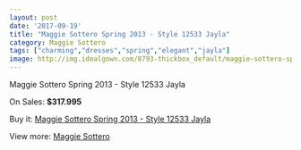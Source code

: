 ```yaml
---
layout: post
date: '2017-09-19'
title: "Maggie Sottero Spring 2013 - Style 12533 Jayla"
category: Maggie Sottero
tags: ["charming","dresses","spring","elegant","jayla"]
image: http://img.idealgown.com/8793-thickbox_default/maggie-sottero-spring-2013-style-12533-jayla.jpg
---
```

Maggie Sottero Spring 2013 - Style 12533 Jayla

On Sales: **$317.995**
<a href="https://www.idealgown.com/en/maggie-sottero/3653-maggie-sottero-spring-2013-style-12533-jayla.html"><amp-img layout="responsive" width="600" height="600" src="//img.idealgown.com/8793-thickbox_default/maggie-sottero-spring-2013-style-12533-jayla.jpg" alt="Maggie Sottero Spring 2013 - Style 12533 Jayla 0" /></a>
<a href="https://www.idealgown.com/en/maggie-sottero/3653-maggie-sottero-spring-2013-style-12533-jayla.html"><amp-img layout="responsive" width="600" height="600" src="//img.idealgown.com/8792-thickbox_default/maggie-sottero-spring-2013-style-12533-jayla.jpg" alt="Maggie Sottero Spring 2013 - Style 12533 Jayla 1" /></a>
<a href="https://www.idealgown.com/en/maggie-sottero/3653-maggie-sottero-spring-2013-style-12533-jayla.html"><amp-img layout="responsive" width="600" height="600" src="//img.idealgown.com/8791-thickbox_default/maggie-sottero-spring-2013-style-12533-jayla.jpg" alt="Maggie Sottero Spring 2013 - Style 12533 Jayla 2" /></a>

Buy it: [Maggie Sottero Spring 2013 - Style 12533 Jayla](https://www.idealgown.com/en/maggie-sottero/3653-maggie-sottero-spring-2013-style-12533-jayla.html "Maggie Sottero Spring 2013 - Style 12533 Jayla")

View more: [Maggie Sottero](https://www.idealgown.com/en/45-maggie-sottero "Maggie Sottero")